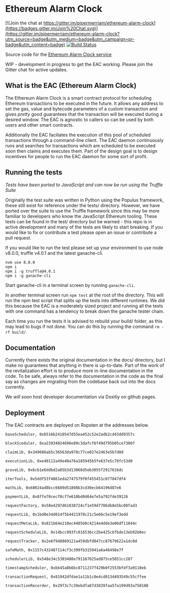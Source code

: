 # Ethereum Alarm Clock

[![Join the chat at https://gitter.im/pipermerriam/ethereum-alarm-clock](https://badges.gitter.im/Join%20Chat.svg)](https://gitter.im/pipermerriam/ethereum-alarm-clock?utm_source=badge&utm_medium=badge&utm_campaign=pr-badge&utm_content=badge)
[![Build Status](https://travis-ci.org/chronologic/ethereum-alarm-clock.svg?branch=master)](https://travis-ci.org/chronologic/ethereum-alarm-clock)

Source code for the [Ethereum Alarm Clock service](http://www.ethereum-alarm-clock.com/)

WIP - development in progress to get the EAC working. Please join the Gitter chat for active updates.

## What is the EAC (Ethereum Alarm Clock)

The Ethereum Alarm Clock is a smart contract protocol for scheduling Ethereum transactions to be executed in the future. It allows any address to set the gas, value and bytecode parameters of a custom transaction and gives _pretty_ good guarantees that the transaction will be executed during a desired window. The EAC is agnostic to callers so can be used by both users and other smart contracts.

Additionally the EAC faciliates the execution of this pool of scheduled transactions through a command-line client. The EAC daemon continuously runs and searches for transactions which are scheduled to be executed soon then claims and executes them. Part of the design goal is to design incentives for people to run the EAC daemon for some sort of profit. 

## Running the tests

_Tests have been ported to JavaScript and can now be run using the Truffle Suite_

Originally the test suite was written in Python using the Populus framework, these still exist for reference under the tests/ directory. However, we have ported over the suite to use the Truffle framework since this may be more familiar to developers who know the JavaScript Ethereum tooling. These tests can be found in the test/ directory but be warned - this repo is in active development and many of the tests are likely to start breaking. If you would like to fix or contribute a test please open an issue or contribute a pull request. 

If you would like to run the test please set up your environment to use node v8.0.0, truffle v4.0.1 and the latest ganache-cli.

```
nvm use 8.0.0
npm i
npm i -g truffle@4.0.1 
npm i -g ganache-cli
```

Start ganache-cli in a terminal screen by running `ganache-cli`.

In another terminal screen run `npm test` at the root of the directory. This will run the npm test script that splits up the tests into different runtimes. We did this because the EAC is a moderately sized project and running all the tests with one command has a tendency to break down the ganache tester chain.

Each time you run the tests it is advised to rebuild your build/ folder, as this may lead to bugs if not done. You can do this by running the command `rm -rf build/`.

## Documentation

Currently there exists the original documentation in the docs/ directory, but I make no guarantees that anything in there is up-to-date. Part of the work of the revitalization effort is to produce more in-line documentation in the code. To be safe, always refer to the documentation in the code as the final say as changes are migrating from the codebase back out into the docs currently. 

We _will soon_ host developer documentation via Doxitiy on github pages.

## Deployment

The EAC contracts are deployed on Ropsten at the addresses below.

```
baseScheduler, 0x6516b2410547d55ea452c52e2adb2cd43dd9357c

blockSceduler, 0xa22034024696e89c3dafcf6f49d795b05ce73007

claimLib, 0x349686ab5c36563da978c77ce027e2463e5b7d0d

executionLib, 0xe40112a49e40a76a185945b5fe637e5c70fc53d0

groveLib, 0x6cb1e6ddbd2a85b3d13068d5eb3055f2917616dc

iterTools, 0x5ddf53f4861eda2747579f0f455451c077047df4

mathLib, 0x68024ad8bcc6689d51808b3cd30ecb64196d87e6

paymentLib, 0x8ffe70cecf8cf7e610bd0d64e7e5a792fde39126

requestFactory, 0x58e4297d61838724cf1e59d7786db8e5bc08fad3

requestLib, 0x1bd0e34d014f5b4421978c21c5e66c5e19ef3edd

requestMetaLib, 0x821b64e210ec4485b0c4214e4dde3e06df11044c

requestScheduleLib, 0x14bcc993fc016536cc2be425cbfbde13eb92b0ec

requestTracker, 0x2e6f940869121a459dbfd847cc87679622a1dc0d

safeMath, 0x1157c432487114cf3c399fb315941a6a46498e7f

schedulerLib, 0x548e34c5303480e791167025ad875ce5851cc287

timestampScheduler, 0xbb45a0b6bc8711237f429b0f2553bfdf3a9110eb

transactionRequest, 0x81942dfdae1a11b1c0e4cd013d493549c55cffee

transactionRecorder, 0x29f3c7c39ebdfa87d3839faa57a199d93a750108

```